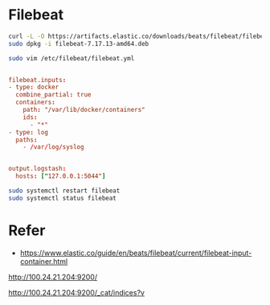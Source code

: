# Filebeat

```bash
curl -L -O https://artifacts.elastic.co/downloads/beats/filebeat/filebeat-7.17.13-amd64.deb
sudo dpkg -i filebeat-7.17.13-amd64.deb

sudo vim /etc/filebeat/filebeat.yml
```

```conf

filebeat.inputs:
- type: docker
  combine_partial: true
  containers:
    path: "/var/lib/docker/containers"
    ids:
      - "*"
- type: log
  paths:
    - /var/log/syslog


output.logstash:
  hosts: ["127.0.0.1:5044"]

```

```bash
sudo systemctl restart filebeat
sudo systemctl status filebeat
```

# Refer

- https://www.elastic.co/guide/en/beats/filebeat/current/filebeat-input-container.html

http://100.24.21.204:9200/

http://100.24.21.204:9200/_cat/indices?v
